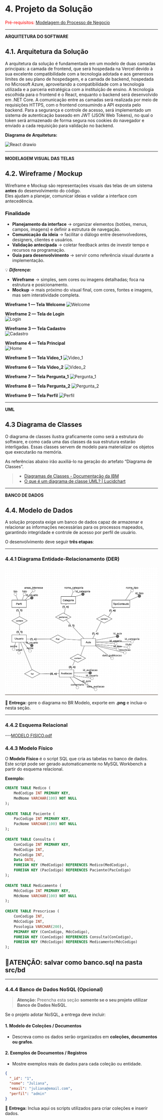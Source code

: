 # 4. Projeto da Solução

<span style="color:red">Pré-requisitos: <a href="03-Modelagem do Processo de Negocio.md"> Modelagem do Processo de Negocio</a></span>

---
**ARQUITETURA DO SOFTWARE**
## 4.1. Arquitetura da Solução

A arquitetura da solução é fundamentada em um modelo de duas camadas principais: a camada de frontend, que será hospedada na Vercel devido à sua excelente compatibilidade com a tecnologia adotada e aos generosos limites de seu plano de hospedagem, e a camada de backend, hospedada no Microsoft Azure, aproveitando a compatibilidade com a tecnologia utilizada e a parceria estratégica com a instituição de ensino. A tecnologia escolhida para o frontend é o React, enquanto o backend será desenvolvido em .NET Core. A comunicação entre as camadas será realizada por meio de requisições HTTPS, com o frontend consumindo a API exposta pelo backend. Para a segurança e controle de acesso, será implementado um sistema de autenticação baseado em JWT (JSON Web Tokens), no qual o token será armazenado de forma segura nos cookies do navegador e enviado a cada requisição para validação no backend.

**Diagrama de Arquitetura:**
 
 <img width="815" height="560" alt="React drawio" src="https://github.com/user-attachments/assets/07d1c8e2-a846-428e-9e2e-fc23fab158c6" />


 
---
**MODELAGEM VISUAL DAS TELAS**

## 4.2. Wireframe / Mockup

Wireframe e Mockup são representações visuais das telas de um sistema **antes** do desenvolvimento do código.  
Eles ajudam a planejar, comunicar ideias e validar a interface com antecedência.

### Finalidade
- **Planejamento da interface** → organizar elementos (botões, menus, campos, imagens) e definir a estrutura de navegação.  
- **Comunicação da ideia** → facilitar o diálogo entre desenvolvedores, designers, clientes e usuários.  
- **Validação antecipada** → coletar feedback antes de investir tempo e recursos na programação.  
- **Guia para desenvolvimento** → servir como referência visual durante a implementação.

💡 **_Diferença:_**
- **Wireframe** → simples, sem cores ou imagens detalhadas; foca na estrutura e posicionamento.  
- **Mockup** → mais próximo do visual final, com cores, fontes e imagens, mas sem interatividade completa.

**Wireframe 1 — Tela Welcome** 
![Welcome](https://github.com/user-attachments/assets/1e5a3127-d631-4c9f-8249-37eeb58920d2)

**Wireframe 2 — Tela de Login**  
![Login](https://github.com/user-attachments/assets/9bfa9fc6-dbac-48f3-a7b8-5de856216243)

**Wireframe 3 — Tela Cadastro**  
![Cadastro](https://github.com/user-attachments/assets/1f1321c2-e04c-4d93-a7a6-36c4290a6c8c)

**Wireframe 4 — Tela Principal**  
![Home](https://github.com/user-attachments/assets/0b2dc476-796e-4d11-95d1-9ab615f0749e)

**Wireframe 5 — Tela Video_1** 
![Video_1](https://github.com/user-attachments/assets/fe150193-5446-4785-95af-66106d7ec5bc)

**Wireframe 6 — Tela Video_2** 
![Video_2](https://github.com/user-attachments/assets/a9d05522-a221-446c-8428-434db58010f4)

**Wireframe 7 — Tela Pergunta_1** 
![Pergunta_1](https://github.com/user-attachments/assets/4e1718b1-1066-42c4-8095-cc104b150b27)

**Wireframe 8 — Tela Pergunta_2** 
![Pergunta_2](https://github.com/user-attachments/assets/334aebe5-55a9-4d17-9fd8-f4523fd9da07)

**Wireframe 9 — Tela Perfil** 
![Perfil](https://github.com/user-attachments/assets/4e20f17b-98b6-47b4-b33f-93677a9e6549)

---
**UML**

## 4.3 Diagrama de Classes

O diagrama de classes ilustra graficamente como será a estrutura do software, e como cada uma das classes da sua estrutura estarão interligadas. Essas classes servem de modelo para materializar os objetos que executarão na memória.

As referências abaixo irão auxiliá-lo na geração do artefato “Diagrama de Classes”.

> - [Diagramas de Classes - Documentação da IBM](https://www.ibm.com/docs/pt-br/rational-soft-arch/9.6.1?topic=diagrams-class)
> - [O que é um diagrama de classe UML? | Lucidchart](https://www.lucidchart.com/pages/pt/o-que-e-diagrama-de-classe-uml)

---

**BANCO DE DADOS**

## 4.4. Modelo de Dados

A solução proposta exige um banco de dados capaz de armazenar e relacionar as informações necessárias para os processos mapeados, garantindo integridade e controle de acesso por perfil de usuário.

O desenvolvimento deve seguir **três etapas**:

---

### 4.4.1 Diagrama Entidade-Relacionamento (DER)


![Diagrama ER](./images/DerEduTroca.png)

📌 **Entrega:** gere o diagrama no BR Modelo, exporte em **.png** e inclua-o nesta seção.


---

### 4.4.2 Esquema Relacional


---[MODELO FISICO.pdf](https://github.com/user-attachments/files/22959509/MODELO.FISICO.pdf)


### 4.4.3 Modelo Físico

O **Modelo Físico** é o script SQL que cria as tabelas no banco de dados.  
Este script pode ser gerado automaticamente no MySQL Workbench a partir do esquema relacional.

**Exemplo:**
```sql
CREATE TABLE Medico (
    MedCodigo INT PRIMARY KEY,
    MedNome VARCHAR(100) NOT NULL
);

CREATE TABLE Paciente (
    PacCodigo INT PRIMARY KEY,
    PacNome VARCHAR(100) NOT NULL
);

CREATE TABLE Consulta (
    ConCodigo INT PRIMARY KEY,
    MedCodigo INT,
    PacCodigo INT,
    Data DATE,
    FOREIGN KEY (MedCodigo) REFERENCES Medico(MedCodigo),
    FOREIGN KEY (PacCodigo) REFERENCES Paciente(PacCodigo)
);

CREATE TABLE Medicamento (
    MdcCodigo INT PRIMARY KEY,
    MdcNome VARCHAR(100) NOT NULL
);

CREATE TABLE Prescricao (
    ConCodigo INT,
    MdcCodigo INT,
    Posologia VARCHAR(200),
    PRIMARY KEY (ConCodigo, MdcCodigo),
    FOREIGN KEY (ConCodigo) REFERENCES Consulta(ConCodigo),
    FOREIGN KEY (MdcCodigo) REFERENCES Medicamento(MdcCodigo)
);
```
## 📌ATENÇÃO: salvar como banco.sql na pasta src/bd

---
### 4.4.4 Banco de Dados NoSQL (Opcional)

> **Atenção:** Preencha esta seção **somente se o seu projeto utilizar Banco de Dados NoSQL**.

Se o projeto adotar NoSQL, a entrega deve incluir:

#### 1. Modelo de Coleções / Documentos
- Descreva como os dados serão organizados em **coleções, documentos ou grafos**.  

#### 2. Exemplos de Documentos / Registros
- Mostre exemplos reais de dados para cada coleção ou entidade.  

```json
{
  "_id": "1",
  "nome": "Juliana",
  "email": "juliana@email.com",
  "perfil": "admin"
}
```
📌 **Entrega:** Inclua aqui os scripts utilizados para criar coleções e inserir dados.
